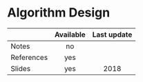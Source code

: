 # Algorithm Design

|          |Available|Last update|
|----------|:-------:|:---------:|
|Notes     |no       |           |
|References|yes      |           |
|Slides    |yes      |2018       |
